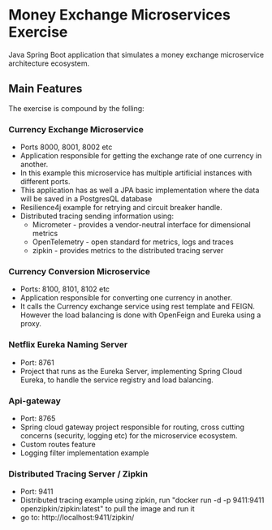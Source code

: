 # Money Exchange Microservices Exercise

Java Spring Boot application that simulates a money exchange microservice architecture ecosystem.

## Main Features

The exercise is compound by the folling:

### Currency Exchange Microservice

- Ports 8000, 8001, 8002 etc
- Application responsible for getting the exchange rate of one currency in another.
- In this example this microservice has multiple artificial instances with different ports.
- This application has as well a JPA basic implementation where the data will be saved in a PostgresQL database
- Resilience4j example for retrying and circuit breaker handle.
- Distributed tracing sending information using:
  - Micrometer - provides a vendor-neutral interface for dimensional metrics
  - OpenTelemetry - open standard for metrics, logs and traces
  - zipkin - provides metrics to the distributed tracing server

### Currency Conversion Microservice

- Ports: 8100, 8101, 8102 etc
- Application responsible for converting one currency in another.
- It calls the Currency exchange service using rest template and FEIGN. However the load balancing is done with OpenFeign and Eureka using a proxy.

### Netflix Eureka Naming Server

- Port: 8761
- Project that runs as the Eureka Server, implementing Spring Cloud Eureka, to handle the service registry and load balancing.

### Api-gateway

- Port: 8765
- Spring cloud gateway project responsible for routing, cross cutting concerns (security, logging etc) for the microservice ecosystem.
- Custom routes feature
- Logging filter implementation example

### Distributed Tracing Server / Zipkin

- Port: 9411
- Distributed tracing example using zipkin, run "docker run -d -p 9411:9411 openzipkin/zipkin:latest" to pull the image and run it
- go to: http://localhost:9411/zipkin/
